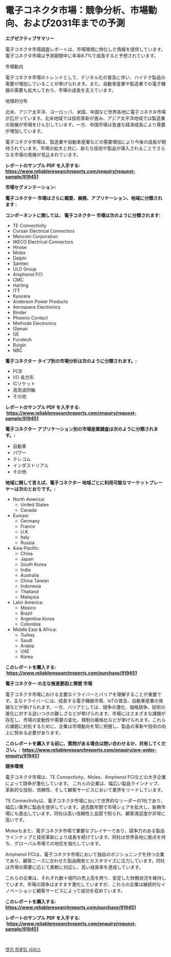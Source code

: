 <p><h1>電子コネクタ市場：競争分析、市場動向、および2031年までの予測</h1></p><p><strong>エグゼクティブサマリー</strong></p>
<p><p>電子コネクタ市場調査レポートは、市場環境に特化した情報を提供しています。電子コネクタ市場は予測期間中に年率8.7%で成長すると予想されています。</p><p>市場動向</p><p>電子コネクタ市場のトレンドとして、デジタル化の普及に伴い、ハイテク製品の需要が増加していることが挙げられます。また、自動車産業や製造業での電子機器の需要も拡大しており、市場の成長を支えています。</p><p>地理的分布</p><p>北米、アジア太平洋、ヨーロッパ、米国、中国など世界各地に電子コネクタ市場が広がっています。北米地域では技術革新が進み、アジア太平洋地域では製造業の発展が市場をけん引しています。一方、中国市場は急速な経済成長により需要が増加しています。</p><p>電子コネクタ市場は、製造業や自動車産業などの需要増加により今後の成長が期待されています。市場の拡大と共に、新たな技術や製品が導入されることでさらなる市場の発展が見込まれています。</p></p>
<p><strong>レポートのサンプル PDF を入手する: <a href="https://www.reliableresearchreports.com/enquiry/request-sample/919451">https://www.reliableresearchreports.com/enquiry/request-sample/919451</a></strong></p>
<p><strong>市場セグメンテーション:</strong></p>
<p><strong> 電子コネクター 市場はさらに概要、展開、アプリケーション、地域に分類されます :</strong></p>
<p><strong>コンポーネントに関しては、 電子コネクター 市場は次のように分類されます: &nbsp;</strong></p>
<p><ul><li>TE Connectivity</li><li>Corsair Electrical Connectors</li><li>Mencom Corporation</li><li>WECO Electrical Connectors</li><li>Hirose</li><li>Molex</li><li>Delphi</li><li>Samtec</li><li>ULO Group</li><li>Amphenol FCI</li><li>CMC</li><li>Harting</li><li>ITT</li><li>Kyocera</li><li>Anderson Power Products</li><li>Aerospace Electronics</li><li>Binder</li><li>Phoenix Contact</li><li>Methode Electronics</li><li>Glenair</li><li>GE</li><li>Furutech</li><li>Bulgin</li><li>NBC</li></ul></p>
<p><strong> 電子コネクター タイプ別の市場分析は次のように分類されます。:</strong></p>
<p><ul><li>PCB</li><li>I/O 長方形</li><li>ICソケット</li><li>高周波同軸</li><li>その他</li></ul></p>
<p><strong>レポートのサンプル PDF を入手する: &nbsp;<a href="https://www.reliableresearchreports.com/enquiry/request-sample/919451">https://www.reliableresearchreports.com/enquiry/request-sample/919451</a></strong></p>
<p><strong> 電子コネクター アプリケーション別の市場産業調査は次のように分類されます。:</strong></p>
<p><ul><li>自動車</li><li>パワー</li><li>テレコム</li><li>インダストリアル</li><li>その他</li></ul></p>
<p><strong>地域に関して言えば、電子コネクター 地域ごとに利用可能なマーケットプレーヤーは次のとおりです。:</strong></p>
<p><ul>
    <li>
        North America:
        <ul>
            <li>United States</li>
            <li>Canada</li>
        </ul>
    </li>
    <li>
        Europe:
        <ul>
            <li>Germany</li>
            <li>France</li>
            <li>U.K.</li>
            <li>Italy</li>
            <li>Russia</li>
        </ul>
    </li>
    <li>
        Asia-Pacific:
        <ul>
            <li>China</li>
            <li>Japan</li>
            <li>South Korea</li>
            <li>India</li>
            <li>Australia</li>
            <li>China Taiwan</li>
            <li>Indonesia</li>
            <li>Thailand</li>
            <li>Malaysia</li>
        </ul>
    </li>
    <li>
        Latin America:
        <ul>
            <li>Mexico</li>
            <li>Brazil</li>
            <li>Argentina Korea</li>
            <li>Colombia</li>
        </ul>
    </li>
    <li>
        Middle East & Africa:
        <ul>
            <li>Turkey</li>
            <li>Saudi</li>
            <li>Arabia</li>
            <li>UAE</li>
            <li>Korea</li>
        </ul>
    </li>
    </ul></p>
<p><strong>このレポートを購入する: &nbsp;<a href="https://www.reliableresearchreports.com/purchase/919451">https://www.reliableresearchreports.com/purchase/919451</a></strong></p>
<p><strong>電子コネクター の主な推進要因と障壁 市場</strong></p>
<p><p>電子コネクタ市場における主要なドライバーとバリアを理解することが重要です。主なドライバーには、成長する電子機器市場、IoTの普及、自動車産業の発展などが挙げられます。一方、バリアとしては、競争の激化、価格競争、技術の進化に対する追いつきの難しさなどが挙げられます。市場にはさまざまな課題が存在し、市場の変動性や需要の変化、規制の厳格化などが挙げられます。これらの課題に対処するために、企業は市場動向を常に把握し、製品の革新や技術の向上に努める必要があります。</p></p>
<p><strong>このレポートを購入する前に、質問がある場合は問い合わせるか、共有してください。:&nbsp; <a href="https://www.reliableresearchreports.com/enquiry/pre-order-enquiry/919451">https://www.reliableresearchreports.com/enquiry/pre-order-enquiry/919451</a></strong></p>
<p><strong>競争環境</strong></p>
<p><p>電子コネクタ市場は、TE Connectivity、Molex、Amphenol FCIなどの大手企業によって競争が激化しています。 これらの企業は、幅広い製品ラインナップ、革新的な技術、信頼性、そして顧客サービスにおいて業界をリードしています。</p><p>TE Connectivityは、電子コネクタ市場において世界的なリーダーの1社であり、幅広い業界に製品を提供しています。過去数年間で市場シェアを拡大し、新興市場にも進出しています。同社は高い信頼性と品質で知られ、顧客満足度が非常に高いです。</p><p>Molexもまた、電子コネクタ市場で重要なプレイヤーであり、競争力のある製品ラインナップと技術革新により成長を続けています。同社は世界各地に拠点を持ち、グローバル市場での地位を強化しています。</p><p>Amphenol FCIは、電子コネクタ市場において独自のポジショニングを持つ企業であり、顧客ニーズに合わせた製品開発とカスタマイズに注力しています。同社は市場の需要に応じて柔軟に対応し、高い成長率を達成しています。</p><p>これらの企業は、それぞれ数十億円の売上高を誇り、安定した財務状況を維持しています。市場の競争はますます激化していますが、これらの企業は継続的なイノベーションと顧客サービスによって成功を収めています。</p></p>
<p><strong>このレポートを購入する: &nbsp; <a href="https://www.reliableresearchreports.com/purchase/919451">https://www.reliableresearchreports.com/purchase/919451</a></strong></p>
<p><strong>レポートのサンプル PDF を入手する: &nbsp;<a href="https://www.reliableresearchreports.com/enquiry/request-sample/919451">https://www.reliableresearchreports.com/enquiry/request-sample/919451</a></strong><strong></strong></p>
<p>&nbsp;</p>
<p><p><a href="https://github.com/sougarounis/Market-Research-Report-List-2/blob/main/6996881182902.md">엣지 컴퓨팅 서비스</a></p></p>